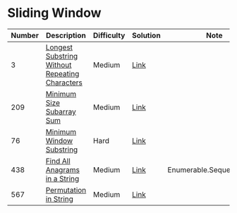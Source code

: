 # Sliding Window
<div class="slidingwindow-table"></div>

Number | Description                           | Difficulty | Solution | Note
------- | ------------------------------------- | -------- |--------|--------
3 | [Longest Substring Without Repeating Characters](https://leetcode.com/problems/longest-substring-without-repeating-characters/) | Medium | [Link](https://leetcode.com/problems/longest-substring-without-repeating-characters/discuss/691421/C-sliding-window-solution) | 
209 | [Minimum Size Subarray Sum](https://leetcode.com/problems/minimum-size-subarray-sum/) | Medium | [Link](https://leetcode.com/problems/minimum-size-subarray-sum/discuss/624044/C-sliding-window-O(n)) | 
76 | [Minimum Window Substring](https://leetcode.com/problems/minimum-window-substring/) | Hard | [Link](https://leetcode.com/problems/minimum-window-substring/) | 
438 | [Find All Anagrams in a String](https://leetcode.com/problems/find-all-anagrams-in-a-string/) | Medium | [Link](https://leetcode.com/problems/find-all-anagrams-in-a-string/discuss/566973/C-3-sliding-window-solutions) | Enumerable.SequenceEqual
567 | [Permutation in String](https://leetcode.com/problems/permutation-in-string/) | Medium | [Link](https://leetcode.com/problems/permutation-in-string/discuss/639607/C-2-sliding-window-solutions) | 
<div class="slidingwindow-table"></div>
